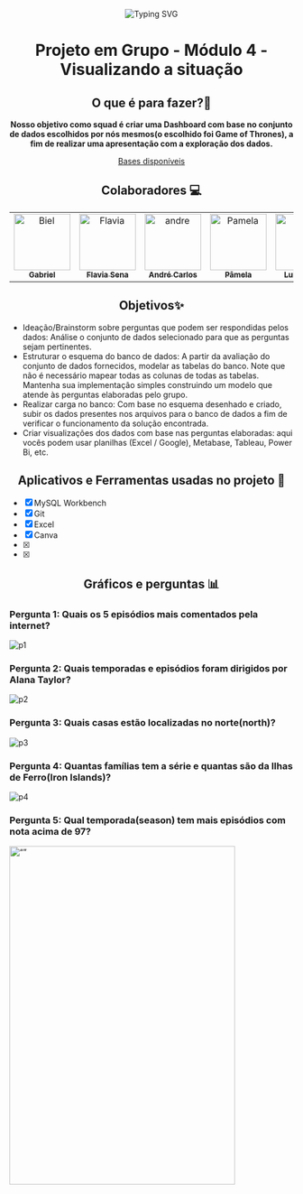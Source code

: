 <div align="center">

![Typing SVG](https://readme-typing-svg.herokuapp.com/?color=ff00d9&size=40&center=true&vCenter=true&width=1000&lines=+DashBoard+Banco+de+Dados+Squad6)
# Projeto em Grupo - Módulo 4 - Visualizando a situação

## O que é para fazer?💬

**Nosso objetivo como squad é criar uma Dashboard com base no conjunto de dados escolhidos por nós mesmos(o escolhido foi Game of Thrones), a fim de realizar uma apresentação com a exploração dos dados.**

<a href="https://drive.google.com/drive/folders/1F9Rwbzzz4LJCxZU-mTR4JqDT_2vJ7-sC">Bases disponíveis </a>


## Colaboradores 💻


<table>
  <tbody>
    <tr>
      <td align="center" valign="top" width="14.28%"><a href="https://github.com/bielkh"><img src="https://avatars.githubusercontent.com/u/115048603?v=4" width="100px;" alt="Biel"/><br /><sub><b>Gabriel</b></sub></a><br /><a href="https://github.com/FlaviaSena/Projeto_em_Grupo_M4_Desenvolvimento_Web"></a></td>      
      <td align="center" valign="top" width="14.28%"><a href="https://github.com/FlaviaSena"><img src="https://avatars.githubusercontent.com/u/106356705?v=4" width="100px;" alt="Flavia"/><br /><sub><b>Flavia Sena</b></sub></a><br /><a href="https://github.com/FlaviaSena/Projeto_em_Grupo_M4_Desenvolvimento_Web" title="Code"></a></td>
       <td align="center" valign="top" width="14.28%"><a href="https://github.com/Kakaroto27"><img src="https://avatars.githubusercontent.com/u/115802574?v=4" width="100px;" alt="andre"/><br /><sub><b>André Carlos</b></sub></a><br /><a href="https://github.com/FlaviaSena/Projeto_em_Grupo_M4_Desenvolvimento_Web" title="Code"></a></td>
        <td align="center" valign="top" width="14.28%"><a href="https://github.com/Pamela-fc"><img src="https://avatars.githubusercontent.com/u/115364351?v=4" width="100px;" alt="Pamela"/><br /><sub><b>Pâmela</b></sub></a><br /><a href="https://github.com/FlaviaSena/Projeto_em_Grupo_M4_Desenvolvimento_Web" title="Code"></a></td>
        <td align="center" valign="top" width="14.28%"><a href="https://github.com/Liipex"><img src="https://avatars.githubusercontent.com/u/115789467?v=4" width="100px;" alt="Lipe"/><br /><sub><b>Luis Felipe</b></sub></a><br /><a href="https://github.com/FlaviaSena/Projeto_em_Grupo_M4_Desenvolvimento_Web" title="Code"></a></td>
        <td align="center" valign="top" width="14.28%"><a href="https://github.com/clarasouza2005"><img src="https://avatars.githubusercontent.com/u/115711775?v=4" width="100px;" alt="clara"/><br /><sub><b>Clara</b></sub></a><br /><a href="https://github.com/FlaviaSena/Projeto_em_Grupo_M4_Desenvolvimento_Web" title="Code"></a></td>
    </tr>
  </tbody>
</table>


## Objetivos✨
</div>
<ul>
<li>Ideação/Brainstorm sobre perguntas que
podem ser respondidas pelos dados: Análise
o conjunto de dados selecionado para que as
perguntas sejam pertinentes.</li>
<li>Estruturar o esquema do banco de dados: A
partir da avaliação do conjunto de dados
fornecidos, modelar as tabelas do banco. Note que
não é necessário mapear todas as colunas de todas
as tabelas. Mantenha sua implementação simples
construindo um modelo que atende às perguntas
elaboradas pelo grupo.</li>
<li>Realizar carga no banco: Com base no
esquema desenhado e criado, subir os dados
presentes nos arquivos para o banco de dados a fim
de verificar o funcionamento da solução
encontrada.</li>
<li>Criar visualizações dos dados com base nas
perguntas elaboradas: aqui vocês podem usar
planilhas (Excel / Google), Metabase, Tableau,
Power Bi, etc.
</li>
</ul>

<div align="center">

## Aplicativos e Ferramentas usadas no projeto 💾
</div>

  - [x] MySQL Workbench
  - [x] Git
  - [x] Excel
  - [x] Canva
  - [x] 
  - [x]  
  <div align="center">
  
  ## Gráficos e perguntas 📊
  
</div>


### Pergunta 1: Quais os 5 episódios mais comentados pela internet?
![p1](https://raw.githubusercontent.com/bielkh/Projeto_em_Grupo_M4_Desenvolvimento_Web/main/Graficos/graficoP1.png)

### Pergunta 2: Quais temporadas e episódios foram dirigidos por Alana Taylor?
![p2](https://github.com/bielkh/Projeto_em_Grupo_M4_Desenvolvimento_Web/blob/main/Graficos/graficoP2.png?raw=true)

### Pergunta 3: Quais casas estão localizadas no norte(north)?
![p3](https://github.com/bielkh/Projeto_em_Grupo_M4_Desenvolvimento_Web/blob/main/Graficos/graficoP3.png?raw=true)

### Pergunta 4: Quantas famílias tem a série e quantas são da Ilhas de Ferro(Iron Islands)?

![p4](https://github.com/bielkh/Projeto_em_Grupo_M4_Desenvolvimento_Web/blob/main/Graficos/graficoP4.png?raw=true)


### Pergunta 5: Qual temporada(season) tem mais episódios com nota acima de 97?

<img src="https://github.com/bielkh/Projeto_em_Grupo_M4_Desenvolvimento_Web/blob/main/Graficos/graficoP5.png?raw=true" alt= “” width="400" height="600">
